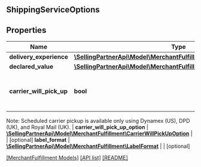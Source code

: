 ## ShippingServiceOptions

## Properties

Name | Type | Description | Notes
------------ | ------------- | ------------- | -------------
**delivery_experience** | [**\SellingPartnerApi\Model\MerchantFulfillment\DeliveryExperienceType**](DeliveryExperienceType.md) |  |
**declared_value** | [**\SellingPartnerApi\Model\MerchantFulfillment\CurrencyAmount**](CurrencyAmount.md) |  | [optional]
**carrier_will_pick_up** | **bool** | When true, the carrier will pick up the package.

Note: Scheduled carrier pickup is available only using Dynamex (US), DPD (UK), and Royal Mail (UK). |
**carrier_will_pick_up_option** | [**\SellingPartnerApi\Model\MerchantFulfillment\CarrierWillPickUpOption**](CarrierWillPickUpOption.md) |  | [optional]
**label_format** | [**\SellingPartnerApi\Model\MerchantFulfillment\LabelFormat**](LabelFormat.md) |  | [optional]

[[MerchantFulfillment Models]](../) [[API list]](../../Api) [[README]](../../../README.md)

